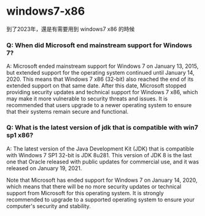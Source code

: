 # windows7-x86
到了2023年，還是有需要用到 windows7 x86 的時候

### Q: When did Microsoft end mainstream support for Windows 7?

A: Microsoft ended mainstream support for Windows 7 on January 13, 2015, but extended support for the operating system continued until January 14, 2020. This means that Windows 7 x86 (32-bit) also reached the end of its extended support on that same date. After this date, Microsoft stopped providing security updates and technical support for Windows 7 x86, which may make it more vulnerable to security threats and issues. It is recommended that users upgrade to a newer operating system to ensure that their systems remain secure and functional.


### Q: What is the latest version of jdk that is compatible with win7 sp1 x86?

A: The latest version of the Java Development Kit (JDK) that is compatible with Windows 7 SP1 32-bit is JDK 8u281. This version of JDK 8 is the last one that Oracle released with public updates for commercial use, and it was released on January 19, 2021.

Note that Microsoft has ended support for Windows 7 on January 14, 2020, which means that there will be no more security updates or technical support from Microsoft for this operating system. It is strongly recommended to upgrade to a supported operating system to ensure your computer's security and stability.

